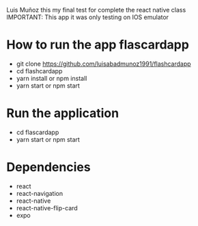 Luis Muñoz this my final test for complete the react native class
 IMPORTANT: This app it was only testing on IOS emulator
 

 # How to run the app flascardapp

+ git clone  https://github.com/luisabadmunoz1991/flashcardapp
+ cd flashcardapp
+ yarn install or npm install
+ yarn start  or npm start

 # Run the application
 
+  cd flascardapp
+ yarn start or npm start
 
 # Dependencies

+ react
+ react-navigation
+ react-native
+ react-native-flip-card
+ expo


